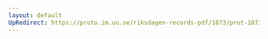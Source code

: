 ```yaml
---
layout: default
UpRedirect: https://pruto.im.uu.se/riksdagen-records-pdf/1873/prot-1873--ak--519/prot-1873--ak--519_027.pdf
---
```

